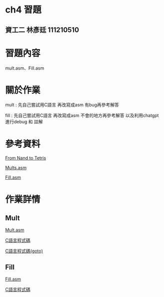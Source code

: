 # ch4 習題
資工二 林彥廷
111210510
---
# 習題內容

mult.asm、Fill.asm

# 關於作業

mult : 先自己嘗試用C語言 再改寫成asm 有bug再參考解答

fill : 先自己嘗試用C語言 再改寫成asm 不會的地方再參考解答 以及利用chatgpt進行debug 和 註解

# 參考資料

<a href="https://www.nand2tetris.org/" target="_blank">From Nand to Tetris</a>

<a href="https://github.com/ccc112a/cpu2os/blob/master/03-nand2tetris/04/mult/Mult.asm" target="_blank">Mults.asm</a>

<a href="https://github.com/ccc112a/cpu2os/blob/master/03-nand2tetris/04/fill2/Fill.asm" target="_blank">Fill.asm</a>

# 作業詳情

## Mult
<a href="https://github.com/codewhight/_co/blob/master/04/mult/mult.asm" target="_blank">Mult.asm</a>

<a href="https://github.com/codewhight/_co/blob/master/04/mult/mult.c" target="_blank">C語言程式碼</a>

<a href="https://github.com/codewhight/_co/blob/master/04/mult/mult_goto.c" target="_blank">C語言程式碼(goto)</a>
## Fill

<a href="https://github.com/codewhight/_co/blob/master/04/fill/Fill.asm" target="_blank">Fill.asm</a>

<a href="https://github.com/codewhight/_co/blob/master/04/mult/mult.c" target="_blank">C語言程式碼</a>
